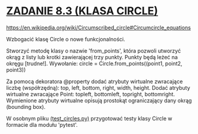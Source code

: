 # [ZADANIE 8.3 (KLASA CIRCLE)](circles.py)
https://en.wikipedia.org/wiki/Circumscribed_circle#Circumcircle_equations

Wzbogacić klasę Circle o nowe funkcjonalności.

Stworzyć metodę klasy o nazwie 'from_points', która pozwoli utworzyć okrąg z listy lub krotki zawierającej trzy punkty. Punkty będą leżeć na okręgu [trudne!]. Wywołanie:
circle = Circle.from_points((point1, point2, point3))

Za pomocą dekoratora @property dodać atrybuty wirtualne zwracające liczbę (współrzędną): top, left, bottom, right, width, height. Dodać atrybuty wirtualne zwracające Point: topleft, bottomleft, topright, bottomright. Wymienione atrybuty wirtualne opisują prostokąt ograniczający dany okrąg (bounding box).

W osobnym pliku [(test_circles.py)](test_circles.py) przygotować testy klasy Circle w formacie dla modułu 'pytest'.